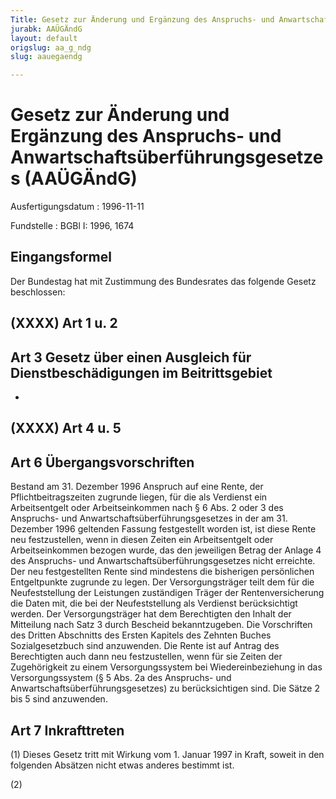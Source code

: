 ```yaml
---
Title: Gesetz zur Änderung und Ergänzung des Anspruchs- und Anwartschaftsüberführungsgesetzes
jurabk: AAÜGÄndG
layout: default
origslug: aa_g_ndg
slug: aauegaendg

---
```


# Gesetz zur Änderung und Ergänzung des Anspruchs- und Anwartschaftsüberführungsgesetzes (AAÜGÄndG)

Ausfertigungsdatum
:   1996-11-11

Fundstelle
:   BGBl I: 1996, 1674

## Eingangsformel

Der Bundestag hat mit Zustimmung des Bundesrates das folgende Gesetz
beschlossen:

## (XXXX) Art 1 u. 2

## Art 3 Gesetz über einen Ausgleich für Dienstbeschädigungen im Beitrittsgebiet

-

## (XXXX) Art 4 u. 5

## Art 6 Übergangsvorschriften

Bestand am 31. Dezember 1996 Anspruch auf eine Rente, der
Pflichtbeitragszeiten zugrunde liegen, für die als Verdienst ein
Arbeitsentgelt oder Arbeitseinkommen nach § 6 Abs. 2 oder 3 des
Anspruchs- und Anwartschaftsüberführungsgesetzes in der am 31.
Dezember 1996 geltenden Fassung festgestellt worden ist, ist diese
Rente neu festzustellen, wenn in diesen Zeiten ein Arbeitsentgelt oder
Arbeitseinkommen bezogen wurde, das den jeweiligen Betrag der Anlage 4
des Anspruchs- und Anwartschaftsüberführungsgesetzes nicht erreichte.
Der neu festgestellten Rente sind mindestens die bisherigen
persönlichen Entgeltpunkte zugrunde zu legen. Der Versorgungsträger
teilt dem für die Neufeststellung der Leistungen zuständigen Träger
der Rentenversicherung die Daten mit, die bei der Neufeststellung als
Verdienst berücksichtigt werden. Der Versorgungsträger hat dem
Berechtigten den Inhalt der Mitteilung nach Satz 3 durch Bescheid
bekanntzugeben. Die Vorschriften des Dritten Abschnitts des Ersten
Kapitels des Zehnten Buches Sozialgesetzbuch sind anzuwenden. Die
Rente ist auf Antrag des Berechtigten auch dann neu festzustellen,
wenn für sie Zeiten der Zugehörigkeit zu einem Versorgungssystem bei
Wiedereinbeziehung in das Versorgungssystem (§ 5 Abs. 2a des
Anspruchs- und Anwartschaftsüberführungsgesetzes) zu berücksichtigen
sind. Die Sätze 2 bis 5 sind anzuwenden.

## Art 7 Inkrafttreten

(1) Dieses Gesetz tritt mit Wirkung vom 1. Januar 1997 in Kraft,
soweit in den folgenden Absätzen nicht etwas anderes bestimmt ist.

(2)

